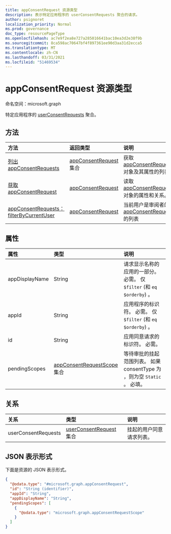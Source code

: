 ```yaml
---
title: appConsentRequest 资源类型
description: 表示特定应用程序的 userConsentRequests 聚合的请求。
author: psignoret
localization_priority: Normal
ms.prod: governance
doc_type: resourcePageType
ms.openlocfilehash: ac7e9f2ea8e727a285016641bac10ea3d2e38f9b
ms.sourcegitcommit: 8ca598ac70647bf4f897361ee90d3aa31d2ecca5
ms.translationtype: MT
ms.contentlocale: zh-CN
ms.lasthandoff: 03/31/2021
ms.locfileid: "51469534"
---
```

# <a name="appconsentrequest-resource-type"></a>appConsentRequest 资源类型

命名空间：microsoft.graph

特定应用程序的 [userConsentRequests](../resources/userconsentrequest.md) 聚合。

## <a name="methods"></a>方法

|方法|返回类型|说明|
|:---|:---|:---|
|[列出 appConsentRequests](../api/appconsentrequest-list.md)|[appConsentRequest](../resources/appconsentrequest.md) 集合|获取 [appConsentRequest](../resources/appconsentrequest.md) 对象及其属性的列表。|
|[获取 appConsentRequest](../api/appconsentrequest-get.md)|[appConsentRequest](../resources/appconsentrequest.md)|读取 [appConsentRequest](../resources/appconsentrequest.md) 对象的属性和关系。|
|[appConsentRequests：filterByCurrentUser](../api/appconsentrequest-filterByCurrentUser.md)|[appConsentRequest](../resources/appconsentrequest.md)|当前用户是审阅者的 [appConsentRequests](../resources/appconsentrequest.md) 的列表|

## <a name="properties"></a>属性

|属性|类型|说明|
|:---|:---|:---|
|appDisplayName|String|请求显示名称的应用的一部分。 必需。 仅 `$filter` (和 `eq` `$orderby`) 。 |
|appId|String|应用程序的标识符。 必需。 仅 `$filter` (和 `eq` `$orderby`) 。 |
|id|String|应用同意请求的标识符。 必需。|
|pendingScopes|[appConsentRequestScope](../resources/appconsentrequestscope.md) 集合|等待审批的挂起范围列表。 如果 consentType 为 ，则为空 `Static` 。 必填。|

## <a name="relationships"></a>关系

|关系|类型|说明|
|:---|:---|:---|
|userConsentRequests|[userConsentRequest](../resources/userconsentrequest.md) 集合|挂起的用户同意请求列表。|

## <a name="json-representation"></a>JSON 表示形式

下面是资源的 JSON 表示形式。
<!-- {
  "blockType": "resource",
  "keyProperty": "id",
  "@odata.type": "microsoft.graph.appConsentRequest",
  "openType": false
}
-->
``` json
{
  "@odata.type": "#microsoft.graph.appConsentRequest",
  "id": "String (identifier)",
  "appId": "String",
  "appDisplayName": "String",
  "pendingScopes": [
    {
      "@odata.type": "microsoft.graph.appConsentRequestScope"
    }
  ]
}
```
